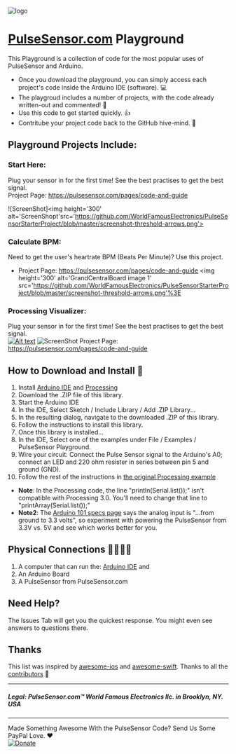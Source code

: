 
![logo](https://avatars0.githubusercontent.com/u/7002937?v=3&s=200) 
# [PulseSensor.com](https://pulsesensor.com) Playground

This Playground is a collection of code for the most popular uses of PulseSensor and Arduino.  

- Once you download the playground, you can simply access each project's code inside the Arduino IDE (software). 💻
- The playgroud includes a number of projects, with the code already written-out and commented! 🤘 
- Use this code to get started quickly. 👍
- Contritube your project code back to the GitHub hive-mind. 🐝


## Playground Projects Include: 
### Start Here:  
  Plug your sensor in for the first time!  See the best practises to get the best signal.  
  Project Page: https://pulsesensor.com/pages/code-and-guide
  
  ![ScreenShot]<img height='300' alt='ScreenShopt'src='https://github.com/WorldFamousElectronics/PulseSensorStarterProject/blob/master/screenshot-threshold-arrows.png'> 


### Calculate BPM:  
  Need to get the user's heartrate BPM (Beats Per Minute)?  Use this project.   
-  Project Page: https://pulsesensor.com/pages/code-and-guide
  <img height='300' alt='GrandCentralBoard image 1' src='https://github.com/WorldFamousElectronics/PulseSensorStarterProject/blob/master/screenshot-threshold-arrows.png'%3E 
 ### Processing Visualizer:  
  Plug your sensor in for the first time!  See the best practises to get the best signal.  
  [![Alt text](video-play.png)](https://www.youtube.com/watch?v=82T_zBZQkOE)
![ScreenShot](screenshot-threshold-arrows.png)
  Project Page: https://pulsesensor.com/pages/code-and-guide
  



## How to Download and Install 🤨 
 
 1. Install [Arduino IDE](https://www.arduino.cc/en/Main/Software) and [Processing](https://processing.org/)
2. Download the .ZIP file of this library.
2. Start the Arduino IDE
3. In the IDE, Select Sketch / Include Library / Add .ZIP Library...
4. In the resulting dialog, navigate to the downloaded .ZIP of this library.
5. Follow the instructions to install this library.
6. Once this library is installed...
3. In the IDE, Select one of the examples under File / Examples / PulseSensor Playground.
4. Wire your circuit: Connect the Pulse Sensor signal to the Arduino's A0; connect an LED and 220 ohm resister in series between pin 5 and ground (GND).
5. Follow the rest of the instructions in [the original Processing example](https://github.com/WorldFamousElectronics/PulseSensor_Amped_Processing_Visualizer)
  * **Note**: In the Processing code, the line "println(Serial.list());" isn't compatible with Processing 3.0.  You'll need to change that line to "printArray(Serial.list());"
  * **Note2**: The [Arduino 101 specs page](https://www.arduino.cc/en/Main/ArduinoBoard101) says the analog input is "...from ground to 3.3 volts", so experiment with powering the PulseSensor from 3.3V vs. 5V and see which works better for you.

 
 ## Physical Connections 👩‍💻👨‍💻 
 
 1. A computer that can run the: [Arduino IDE](https://www.arduino.cc/en/Main/Software) and 
 2. An Arduino Board
 3. A PulseSensor from PulseSensor.com 
 

## Need Help?
The Issues Tab will get you the quickest response. You might even see answers to questions there.


## Thanks

This list was inspired by [awesome-ios](https://github.com/vsouza/awesome-ios) and [awesome-swift](https://github.com/matteocrippa/awesome-swift). Thanks to all the [contributors](https://github.com/dkhamsing/open-source-ios-apps/graphs/contributors) 🎉 


------------------------------------------------------
#####  Legal:  PulseSensor.com™ World Famous Electronics llc. in Brooklyn, NY. USA
------------------------------------------------------
Made Something Awesome With the PulseSensor Code?   Send Us Some PayPal Love. ♥︎  
[![Donate](https://img.shields.io/badge/Donate-PayPal-green.svg?style=plastic)](https://www.paypal.com/cgi-bin/webscr?cmd=_s-xclick&hosted_button_id=KE4DZA5E9AJQ4) 


